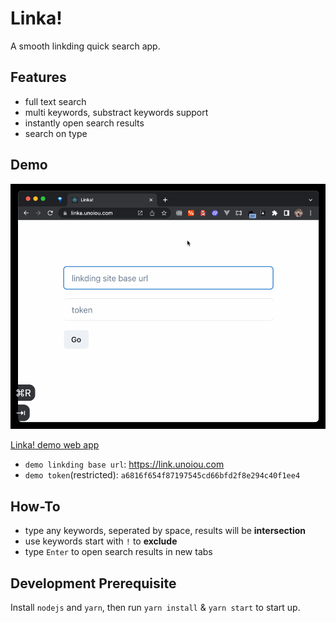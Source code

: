 # Linka!

A smooth linkding quick search app.

## Features

- full text search
- multi keywords, substract keywords support
- instantly open search results
- search on type

## Demo

![demo](./screenshot/demo.gif)

[Linka! demo web app](https://linka.unoiou.com)

- `demo linkding base url`: https://link.unoiou.com
- `demo token`(restricted): `a6816f654f87197545cd66bfd2f8e294c40f1ee4`

## How-To

- type any keywords, seperated by space, results will be **intersection**
- use keywords start with `!` to **exclude**
- type `Enter` to open search results in new tabs

## Development Prerequisite

Install `nodejs` and `yarn`, then run `yarn install` & `yarn start` to start up.
